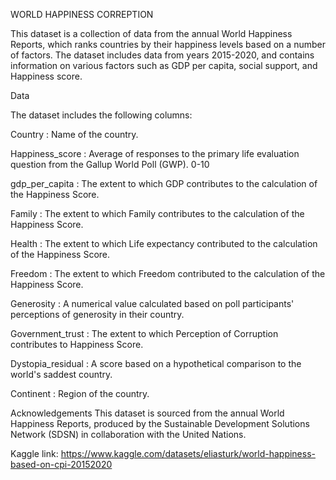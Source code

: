 WORLD HAPPINESS CORREPTION

This dataset is a collection of data from the annual World Happiness Reports, which ranks countries by their happiness levels based on a number of factors. 
The dataset includes data from years 2015-2020, and contains information on various factors such as GDP per capita, social support, and Happiness score.

Data

The dataset includes the following columns:

Country : Name of the country.

Happiness_score : Average of responses to the primary life evaluation question from the Gallup World Poll (GWP). 0-10

gdp_per_capita : The extent to which GDP contributes to the calculation of the Happiness Score.

Family : The extent to which Family contributes to the calculation of the Happiness Score.

Health : The extent to which Life expectancy contributed to the calculation of the Happiness Score.

Freedom : The extent to which Freedom contributed to the calculation of the Happiness Score.

Generosity : A numerical value calculated based on poll participants' perceptions of generosity in their country.

Government_trust : The extent to which Perception of Corruption contributes to Happiness Score.

Dystopia_residual : A score based on a hypothetical comparison to the world's saddest country.

Continent : Region of the country.

Acknowledgements
This dataset is sourced from the annual World Happiness Reports, produced by the Sustainable Development Solutions Network (SDSN) in collaboration with the United Nations.

Kaggle link: https://www.kaggle.com/datasets/eliasturk/world-happiness-based-on-cpi-20152020
